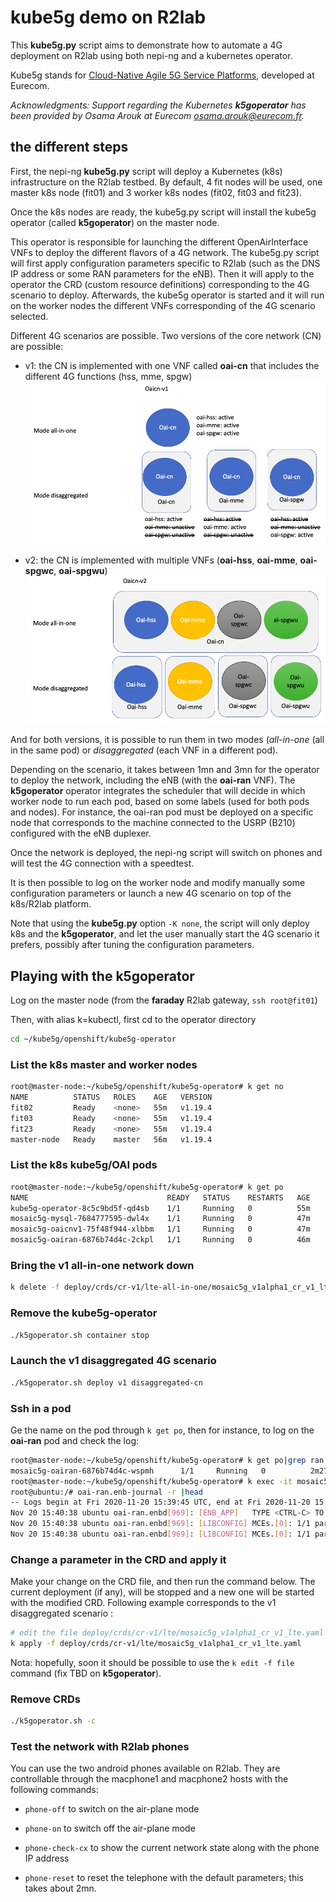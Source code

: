 # kube5g demo on R2lab

This **kube5g.py** script aims to demonstrate how to automate a 4G deployment on R2lab using both nepi-ng and a kubernetes operator.

Kube5g stands for [Cloud-Native Agile 5G Service Platforms](https://mosaic5g.io/kube5g/), developed at Eurecom.

_Acknowledgments: Support regarding the Kubernetes **k5goperator** has been provided by Osama Arouk at Eurecom <osama.arouk@eurecom.fr>._

## the different steps

First, the nepi-ng **kube5g.py** script will deploy a Kubernetes (k8s) infrastructure on the R2lab testbed.
By default, 4 fit nodes will be used, one master k8s node (fit01) and 3 worker k8s nodes (fit02, fit03 and fit23).

Once the k8s nodes are ready, the kube5g.py script will install the kube5g operator (called **k5goperator**) on the master node.

This operator is responsible for launching the different OpenAirInterface VNFs to deploy the different flavors of a 4G network. The kube5g.py script will first apply configuration parameters specific to R2lab (such as the DNS IP address or some RAN parameters for the eNB). Then it will apply to the operator the CRD (custom resource definitions) corresponding to the 4G scenario to deploy. Afterwards, the kube5g operator is started and it will run on the worker nodes the different VNFs corresponding of the 4G scenario selected.

Different 4G scenarios are possible. Two versions of the core network (CN) are possible:

- v1: the CN is implemented with one VNF called **oai-cn** that includes the different 4G functions (hss, mme, spgw)
 ![core network - v1](./oai-cn-v1.png)

- v2: the CN is implemented with multiple VNFs (**oai-hss**, **oai-mme**, **oai-spgwc**, **oai-spgwu**)
 ![core network - v2](./oai-cn-v2.png)

And for both versions, it is possible to run them in two modes (*all-in-one* (all in the same pod) or *disaggregated* (each VNF in a different pod).

Depending on the scenario, it takes between 1mn and 3mn for the operator to deploy the network, including the eNB (with the **oai-ran** VNF). The **k5goperator** operator integrates the scheduler that will decide in which worker node to run each pod, based on some labels (used for both pods and nodes). For instance, the oai-ran pod must be deployed on a specific node that corresponds to the machine connected to the USRP (B210) configured with the eNB duplexer.

Once the network is deployed, the nepi-ng script will switch on phones and will test the 4G connection with a speedtest.

It is then possible to log on the worker node and modify manually some configuration parameters or launch a new 4G scenario on top of the k8s/R2lab platform.

Note that using the **kube5g.py** option `-K none`, the script will only deploy k8s and the **k5goperator**, and let the user manually start the 4G scenario it prefers, possibly after tuning the configuration parameters.

## Playing with the k5goperator

Log on the master node (from the **faraday** R2lab gateway, `ssh root@fit01`)

Then, with alias k=kubectl, first cd to the operator directory

```bash
cd ~/kube5g/openshift/kube5g-operator
```

### List the k8s master and worker nodes

```bash
root@master-node:~/kube5g/openshift/kube5g-operator# k get no
NAME          STATUS   ROLES    AGE   VERSION
fit02         Ready    <none>   55m   v1.19.4
fit03         Ready    <none>   55m   v1.19.4
fit23         Ready    <none>   55m   v1.19.4
master-node   Ready    master   56m   v1.19.4
```

### List the k8s kube5g/OAI pods

```bash
root@master-node:~/kube5g/openshift/kube5g-operator# k get po
NAME                               READY   STATUS    RESTARTS   AGE
kube5g-operator-8c5c9bd5f-qd4sb    1/1     Running   0          55m
mosaic5g-mysql-7684777595-dwl4x    1/1     Running   0          47m
mosaic5g-oaicnv1-75f48f944-xlbbm   1/1     Running   0          47m
mosaic5g-oairan-6876b74d4c-2ckpl   1/1     Running   0          46m
```

### Bring the v1 all-in-one network down

```bash
k delete -f deploy/crds/cr-v1/lte-all-in-one/mosaic5g_v1alpha1_cr_v1_lte_all_in_one.yaml
```

### Remove the kube5g-operator

```bash
./k5goperator.sh container stop
```

### Launch the v1 disaggregated 4G scenario

```bash
./k5goperator.sh deploy v1 disaggregated-cn
```

### Ssh in a pod

Ge the name on the pod through `k get po`, then for instance, to log on the **oai-ran** pod and check the log:

```bash
root@master-node:~/kube5g/openshift/kube5g-operator# k get po|grep ran
mosaic5g-oairan-6876b74d4c-wspmh      1/1     Running   0          2m27s
root@master-node:~/kube5g/openshift/kube5g-operator# k exec -it mosaic5g-oairan-6876b74d4c-wspmh -- bash
root@ubuntu:/# oai-ran.enb-journal -r |head
-- Logs begin at Fri 2020-11-20 15:39:45 UTC, end at Fri 2020-11-20 15:40:48 UTC. --
Nov 20 15:40:38 ubuntu oai-ran.enbd[969]: [ENB_APP]   TYPE <CTRL-C> TO TERMINATE
Nov 20 15:40:38 ubuntu oai-ran.enbd[969]: [LIBCONFIG] MCEs.[0]: 1/1 parameters successfully set, (1 to default value)
Nov 20 15:40:38 ubuntu oai-ran.enbd[969]: [LIBCONFIG] MCEs.[0]: 1/1 parameters successfully set, (1 to default value)****
```

### Change a parameter in the CRD and apply it

Make your change on the CRD file, and then run the command below. The current deployment (if any), will be stopped and a new one will be started with the modified CRD. Following example corresponds to the v1 disaggregated scenario :

```bash
# edit the file deploy/crds/cr-v1/lte/mosaic5g_v1alpha1_cr_v1_lte.yaml
k apply -f deploy/crds/cr-v1/lte/mosaic5g_v1alpha1_cr_v1_lte.yaml
```

Nota: hopefully, soon it should be possible to use the `k edit -f file` command (fix TBD on **k5goperator**).

### Remove CRDs

```bash
./k5goperator.sh -c
```

### Test the network with R2lab phones

You can use the two android phones available on R2lab. They are controllable through the macphone1 and macphone2 hosts with the following commands:

- `phone-off` to switch on the air-plane mode

- `phone-on` to switch off the air-plane mode

- `phone-check-cx` to show the current network state along with the phone IP address

- `phone-reset` to reset the telephone with the default parameters; this takes about 2mn.
